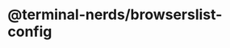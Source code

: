 # @terminal-nerds/browserslist-config<!-- markdownlint-disable line-length list-marker-space no-duplicate-header ul-style -->
